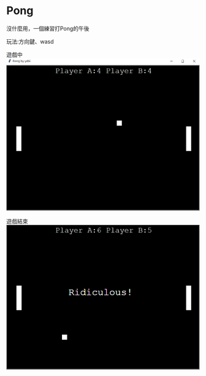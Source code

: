 # Pong
沒什麼用，一個練習打Pong的午後

玩法:方向鍵、wasd

遊戲中
![image](https://github.com/y10ab1/Pong/blob/master/%E8%A8%BB%E8%A7%A3%202020-09-06%20154654.png)

遊戲結束
![image](https://github.com/y10ab1/Pong/blob/master/%E8%A8%BB%E8%A7%A3%202020-09-06%20154752.png)
